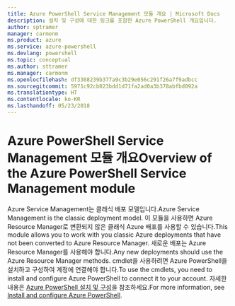 ```yaml
---
title: Azure PowerShell Service Management 모듈 개요 | Microsoft Docs
description: 설치 및 구성에 대한 링크를 포함한 Azure PowerShell 개요입니다.
author: sptramer
manager: carmonm
ms.product: azure
ms.service: azure-powershell
ms.devlang: powershell
ms.topic: conceptual
ms.author: sttramer
ms.manager: carmonm
ms.openlocfilehash: df3308239b377a9c3b29e056c291f26a7f9adbcc
ms.sourcegitcommit: 5971c92cb023bdd1d71fa2ad0a3b378abfbd092a
ms.translationtype: HT
ms.contentlocale: ko-KR
ms.lasthandoff: 05/23/2018
---
```

# <a name="overview-of-the-azure-powershell-service-management-module"></a><span data-ttu-id="b495d-103">Azure PowerShell Service Management 모듈 개요</span><span class="sxs-lookup"><span data-stu-id="b495d-103">Overview of the Azure PowerShell Service Management module</span></span>

<span data-ttu-id="b495d-104">Azure Service Management는 클래식 배포 모델입니다.</span><span class="sxs-lookup"><span data-stu-id="b495d-104">Azure Service Management is the classic deployment model.</span></span> <span data-ttu-id="b495d-105">이 모듈을 사용하면 Azure Resource Manager로 변환되지 않은 클래식 Azure 배포를 사용할 수 있습니다.</span><span class="sxs-lookup"><span data-stu-id="b495d-105">This module allows you to work with you classic Azure deployments that have not been converted to Azure Resource Manager.</span></span> <span data-ttu-id="b495d-106">새로운 배포는 Azure Resource Manager를 사용해야 합니다.</span><span class="sxs-lookup"><span data-stu-id="b495d-106">Any new deployments should use the Azure Resource Manager methods.</span></span> <span data-ttu-id="b495d-107">cmdlet을 사용하려면 Azure PowerShell을 설치하고 구성하여 계정에 연결해야 합니다.</span><span class="sxs-lookup"><span data-stu-id="b495d-107">To use the cmdlets, you need to install and configure Azure PowerShell to connect it to your account.</span></span> <span data-ttu-id="b495d-108">자세한 내용은 [Azure PowerShell 설치 및 구성](install-azure-ps.md)을 참조하세요.</span><span class="sxs-lookup"><span data-stu-id="b495d-108">For more information, see [Install and configure Azure PowerShell](install-azure-ps.md).</span></span>
